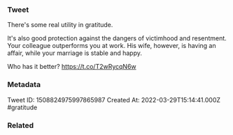 ### Tweet
There's some real utility in gratitude.

It's also good protection against the dangers of victimhood and resentment. Your colleague outperforms you at work. His wife, however, is having an affair, while your marriage is stable and happy.

Who has it better? https://t.co/T2wRycqN6w

### Metadata
Tweet ID: 1508824975997865987
Created At: 2022-03-29T15:14:41.000Z
#gratitude

### Related

